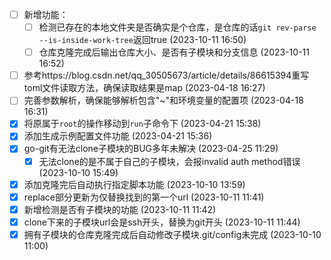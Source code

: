   - [ ] 新增功能：
    - [ ] 检测已存在的本地文件夹是否确实是个仓库，是仓库的话`git rev-parse --is-inside-work-tree`返回true (2023-10-11 16:50)
    - [ ] 仓库克隆完成后输出仓库大小、是否有子模块和分支信息 (2023-10-11 16:52)
  - [ ] 参考https://blog.csdn.net/qq_30505673/article/details/86615394重写toml文件读取方法，确保读取结果是map (2023-04-18 16:27)
  - [ ] 完善参数解析，确保能够解析包含"~"和环境变量的配置项 (2023-04-18 16:31)
  - [X] 将原属于`root`的操作移动到`run`子命令下 (2023-04-21 15:38)
  - [X] 添加生成示例配置文件功能 (2023-04-21 15:36)
  - [X] go-git有无法clone子模块的BUG多年未解决 (2023-04-25 11:29)
    - [X] 无法clone的是不属于自己的子模块，会报invalid auth method错误 (2023-10-10 15:49)
  - [X] 添加克隆完后自动执行指定脚本功能 (2023-10-10 13:59)
  - [X] replace部分更新为仅替换找到的第一个url (2023-10-11 11:41)
  - [X] 新增检测是否有子模块的功能 (2023-10-11 11:42)
  - [X] clone下来的子模块url会是ssh开头，替换为git开头 (2023-10-11 11:44)
  - [X] 拥有子模块的仓库克隆完成后自动修改子模块.git/config未完成 (2023-10-10 11:00)
